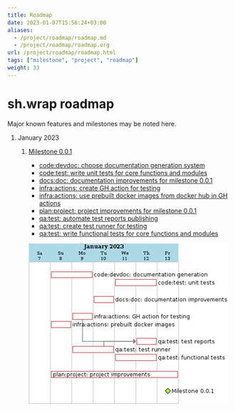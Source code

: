 ```yaml
---
title: Roadmap
date: 2023-01-07T15:56:24+03:00
aliases:
  - /project/roadmap/roadmap.md
  - /project/roadmap/roadmap.org
url: /project/roadmap/roadmap.html
tags: ["milestone", "project", "roadmap"]
weight: 33
---
```


sh.wrap roadmap
===============

Major known features and milestones may be noted here.

1.  January 2023

    1.  [Milestone 0.0.1](../milestone/milestone.org)

        -   [code:devdoc: choose documentation generation system](https://github.com/ekotik/sh.wrap/issues/42)
        -   [code:test: write unit tests for core functions and modules](https://github.com/ekotik/sh.wrap/issues/45)
        -   [docs:doc: documentation improvements for milestone 0.0.1](https://github.com/ekotik/sh.wrap/issues/41)
        -   [infra:actions: create GH action for testing](https://github.com/ekotik/sh.wrap/issues/44)
        -   [infra:actions: use prebuilt docker images from docker hub in GH actions](https://github.com/ekotik/sh.wrap/issues/43)
        -   [plan:project: project improvements for milestone 0.0.1](https://github.com/ekotik/sh.wrap/issues/47)
        -   [qa:test: automate test reports publishing](https://github.com/ekotik/sh.wrap/issues/46)
        -   [qa:test: create test runner for testing](https://github.com/ekotik/sh.wrap/issues/44)
        -   [qa:test: write functional tests for core functions and modules](https://github.com/ekotik/sh.wrap/issues/45)

        ![Milestone 0.0.1 diagram](https://github.com/neurodiff/sh.wrap/blob/project-org/doc/project/roadmap/milestone-0.0.1.png?raw=true)
